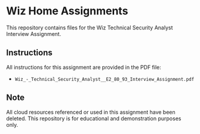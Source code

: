 # Wiz Home Assignments

This repository contains files for the Wiz Technical Security Analyst Interview Assignment.

## Instructions

All instructions for this assignment are provided in the PDF file:

- `Wiz_-_Technical_Security_Analyst__E2_80_93_Interview_Assignment.pdf`

## Note

All cloud resources referenced or used in this assignment have been deleted. This repository is for educational and demonstration purposes only. 